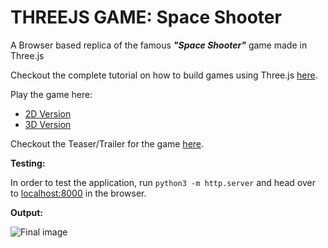 # THREEJS GAME: Space Shooter

A Browser based replica of the famous _**"Space Shooter"**_ game made in Three.js  

Checkout the complete tutorial on how to build games using Three.js [here](https://javascript.plainenglish.io/three-js-tutorial-to-build-your-first-browser-game-ae34bb0d351d).

Play the game here:
- [2D Version](https://fik-shun.github.io/Space-Shooter-ThreeJS/)  
- [3D Version](https://fik-shun.github.io/Fik-shoot/)  

Checkout the Teaser/Trailer for the game [here](https://www.youtube.com/watch?v=NTtcsSwfWnA).  

**Testing:**  

In order to test the application, run `python3 -m http.server` and head over to [localhost:8000](http://localhost:8000) in the  browser.

**Output:**

![Final image](https://cdn-images-1.medium.com/max/2560/1*IrxsckKSOFhyYCnRW40wUw.png)